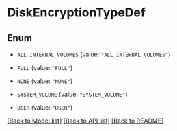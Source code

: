 # DiskEncryptionTypeDef

## Enum


* `ALL_INTERNAL_VOLUMES` (value: `"ALL_INTERNAL_VOLUMES"`)

* `FULL` (value: `"FULL"`)

* `NONE` (value: `"NONE"`)

* `SYSTEM_VOLUME` (value: `"SYSTEM_VOLUME"`)

* `USER` (value: `"USER"`)


[[Back to Model list]](../README.md#documentation-for-models) [[Back to API list]](../README.md#documentation-for-api-endpoints) [[Back to README]](../README.md)


